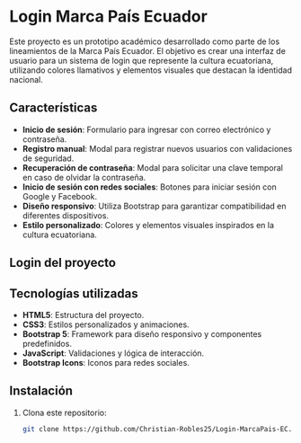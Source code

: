 # Login Marca País Ecuador

Este proyecto es un prototipo académico desarrollado como parte de los lineamientos de la Marca País Ecuador. El objetivo es crear una interfaz de usuario para un sistema de login que represente la cultura ecuatoriana, utilizando colores llamativos y elementos visuales que destacan la identidad nacional.

## Características

- **Inicio de sesión**: Formulario para ingresar con correo electrónico y contraseña.
- **Registro manual**: Modal para registrar nuevos usuarios con validaciones de seguridad.
- **Recuperación de contraseña**: Modal para solicitar una clave temporal en caso de olvidar la contraseña.
- **Inicio de sesión con redes sociales**: Botones para iniciar sesión con Google y Facebook.
- **Diseño responsivo**: Utiliza Bootstrap para garantizar compatibilidad en diferentes dispositivos.
- **Estilo personalizado**: Colores y elementos visuales inspirados en la cultura ecuatoriana.

## Login del proyecto

## Tecnologías utilizadas

- **HTML5**: Estructura del proyecto.
- **CSS3**: Estilos personalizados y animaciones.
- **Bootstrap 5**: Framework para diseño responsivo y componentes predefinidos.
- **JavaScript**: Validaciones y lógica de interacción.
- **Bootstrap Icons**: Iconos para redes sociales.

## Instalación

1. Clona este repositorio:
   ```bash
   git clone https://github.com/Christian-Robles25/Login-MarcaPais-EC.git
